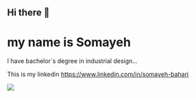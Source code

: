 ## Hi there 👋
# my name is Somayeh
I have bachelor´s degree in industrial design...


This is my linkedin https://www.linkedin.com/in/somayeh-bahari

![](https://contentstatic.techgig.com/thumb/msid-107923788,width-800,resizemode-4/Python-programming-Must-have-tools-for-ML-and-Data-Science.jpg?9098)

